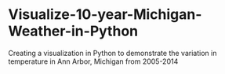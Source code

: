 # Visualize-10-year-Michigan-Weather-in-Python
Creating a visualization in Python to demonstrate the variation in temperature in Ann Arbor, Michigan from 2005-2014
